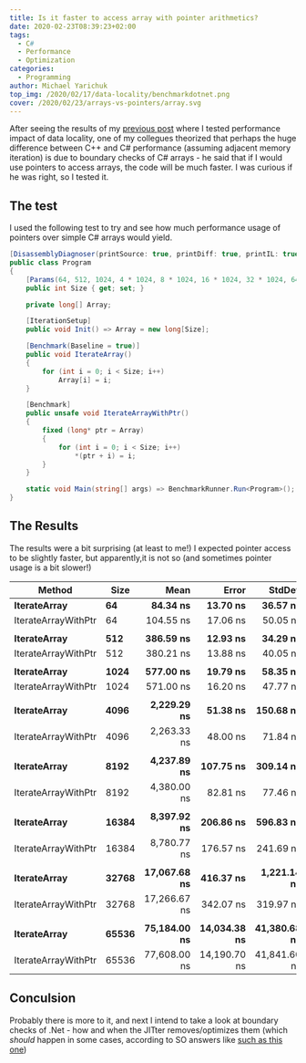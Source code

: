 ```yaml
---
title: Is it faster to access array with pointer arithmetics?
date: 2020-02-23T08:39:23+02:00
tags:
  - C#
  - Performance
  - Optimization
categories:
  - Programming
author: Michael Yarichuk
top_img: /2020/02/17/data-locality/benchmarkdotnet.png
cover: /2020/02/23/arrays-vs-pointers/array.svg
---
```

After seeing the results of my [previous post](/2020/02/17/data-locality/) where I tested performance impact of data locality, one of my collegues theorized that perhaps the huge difference between C++ and C# performance (assuming adjacent memory iteration) is due to boundary checks of C# arrays - he said that if I would use pointers to access arrays, the code will be much faster. I was curious if he was right, so I tested it.


## The test
I used the following test to try and see how much performance usage of pointers over simple C# arrays would yield.

```cs
[DisassemblyDiagnoser(printSource: true, printDiff: true, printIL: true)]
public class Program
{
    [Params(64, 512, 1024, 4 * 1024, 8 * 1024, 16 * 1024, 32 * 1024, 64 * 1024)]
    public int Size { get; set; }

    private long[] Array;

    [IterationSetup]
    public void Init() => Array = new long[Size];

    [Benchmark(Baseline = true)]
    public void IterateArray()
    {
        for (int i = 0; i < Size; i++)
            Array[i] = i;
    }

    [Benchmark]
    public unsafe void IterateArrayWithPtr()
    {
        fixed (long* ptr = Array)
        {
            for (int i = 0; i < Size; i++)
                *(ptr + i) = i; 
        }
    }

    static void Main(string[] args) => BenchmarkRunner.Run<Program>();
}
```

## The Results
The results were a bit surprising (at least to me!)
I expected pointer access to be slightly faster, but apparently,it is not so (and sometimes pointer usage is a bit slower!)

|              Method |  Size |         Mean |        Error |       StdDev |      Median | Ratio | RatioSD |
|-------------------- |------ |-------------:|-------------:|-------------:|------------:|------:|--------:|
|        **IterateArray** |    **64** |     **84.34 ns** |     **13.70 ns** |     **36.57 ns** |    **100.0 ns** |     **?** |       **?** |
| IterateArrayWithPtr |    64 |    104.55 ns |     17.06 ns |     50.05 ns |    150.0 ns |     ? |       ? |
|                     |       |              |              |              |             |       |         |
|        **IterateArray** |   **512** |    **386.59 ns** |     **12.93 ns** |     **34.29 ns** |    **400.0 ns** |  **1.00** |    **0.00** |
| IterateArrayWithPtr |   512 |    380.21 ns |     13.88 ns |     40.05 ns |    400.0 ns |  1.00 |    0.16 |
|                     |       |              |              |              |             |       |         |
|        **IterateArray** |  **1024** |    **577.00 ns** |     **19.79 ns** |     **58.35 ns** |    **600.0 ns** |  **1.00** |    **0.00** |
| IterateArrayWithPtr |  1024 |    571.00 ns |     16.20 ns |     47.77 ns |    600.0 ns |  1.00 |    0.13 |
|                     |       |              |              |              |             |       |         |
|        **IterateArray** |  **4096** |  **2,229.29 ns** |     **51.38 ns** |    **150.68 ns** |  **2,300.0 ns** |  **1.00** |    **0.00** |
| IterateArrayWithPtr |  4096 |  2,263.33 ns |     48.00 ns |     71.84 ns |  2,250.0 ns |  1.03 |    0.07 |
|                     |       |              |              |              |             |       |         |
|        **IterateArray** |  **8192** |  **4,237.89 ns** |    **107.75 ns** |    **309.14 ns** |  **4,400.0 ns** |  **1.00** |    **0.00** |
| IterateArrayWithPtr |  8192 |  4,380.00 ns |     82.81 ns |     77.46 ns |  4,400.0 ns |  1.03 |    0.07 |
|                     |       |              |              |              |             |       |         |
|        **IterateArray** | **16384** |  **8,397.92 ns** |    **206.86 ns** |    **596.83 ns** |  **8,700.0 ns** |  **1.00** |    **0.00** |
| IterateArrayWithPtr | 16384 |  8,780.77 ns |    176.57 ns |    241.69 ns |  8,900.0 ns |  1.05 |    0.07 |
|                     |       |              |              |              |             |       |         |
|        **IterateArray** | **32768** | **17,067.68 ns** |    **416.37 ns** |  **1,221.14 ns** | **17,500.0 ns** |  **1.00** |    **0.00** |
| IterateArrayWithPtr | 32768 | 17,266.67 ns |    342.07 ns |    319.97 ns | 17,400.0 ns |  1.03 |    0.09 |
|                     |       |              |              |              |             |       |         |
|        **IterateArray** | **65536** | **75,184.00 ns** | **14,034.38 ns** | **41,380.68 ns** | **84,750.0 ns** |  **1.00** |    **0.00** |
| IterateArrayWithPtr | 65536 | 77,608.00 ns | 14,190.70 ns | 41,841.60 ns | 93,250.0 ns |  1.06 |    0.19 |


## Conculsion
Probably there is more to it, and next I intend to take a look at boundary checks of .Net - how and when the JITter removes/optimizes them (which *should* happen in some cases, according to SO answers like [such as this one](https://stackoverflow.com/a/29269531/320103))